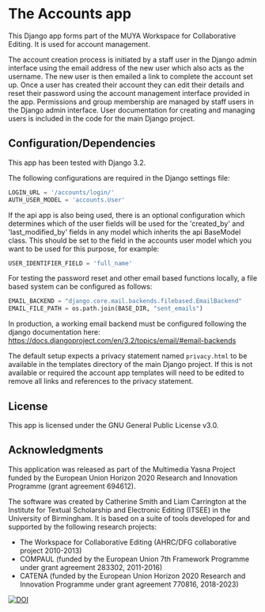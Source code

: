 # The Accounts app

This Django app forms part of the MUYA Workspace for Collaborative Editing. It is used for account management.

The account creation process is initiated by a staff user in the Django admin interface using the email address of the
new user which also acts as the username. The new user is then emailed a link to complete the account set up. Once a
user has created their account they can edit their details and reset their password using the account management
interface provided in the app. Permissions and group membership are managed by staff users in the Django admin
interface. User documentation for creating and managing users is included in the code for the main Django project.

## Configuration/Dependencies

This app has been tested with Django 3.2.

The following configurations are required in the Django settings file:

```python
LOGIN_URL = '/accounts/login/'
AUTH_USER_MODEL = 'accounts.User'
```

If the api app is also being used, there is an optional configuration which determines which of the user fields will be
used for the 'created_by' and 'last_modified_by' fields in any model which inherits the api BaseModel class. This
should be set to the field in the accounts user model which you want to be used for this purpose, for example:

```python
USER_IDENTIFIER_FIELD = 'full_name'
```

For testing the password reset and other email based functions locally, a file based system can be configured as
follows:

```python
EMAIL_BACKEND = "django.core.mail.backends.filebased.EmailBackend"
EMAIL_FILE_PATH = os.path.join(BASE_DIR, "sent_emails")
```

In production, a working email backend must be configured following the django documentation here:
https://docs.djangoproject.com/en/3.2/topics/email/#email-backends

The default setup expects a privacy statement named `privacy.html` to be available in the templates directory of the
main Django project. If this is not available or required the account app templates will need to be edited to remove
all links and references to the privacy statement.

## License

This app is licensed under the GNU General Public License v3.0.


## Acknowledgments

This application was released as part of the Multimedia Yasna Project funded by the European Union Horizon 2020
Research and Innovation Programme (grant agreement 694612).

The software was created by Catherine Smith and Liam Carrington at the Institute for Textual Scholarship and Electronic
Editing (ITSEE) in the University of Birmingham. It is based on a suite of tools developed for and supported by the
following research projects:

- The Workspace for Collaborative Editing (AHRC/DFG collaborative project 2010-2013)
- COMPAUL (funded by the European Union 7th Framework Programme under grant agreement 283302, 2011-2016)
- CATENA (funded by the European Union Horizon 2020 Research and Innovation Programme under grant agreement 770816,
  2018-2023)

[![DOI](https://zenodo.org/badge/431889912.svg)](https://zenodo.org/badge/latestdoi/431889912)
